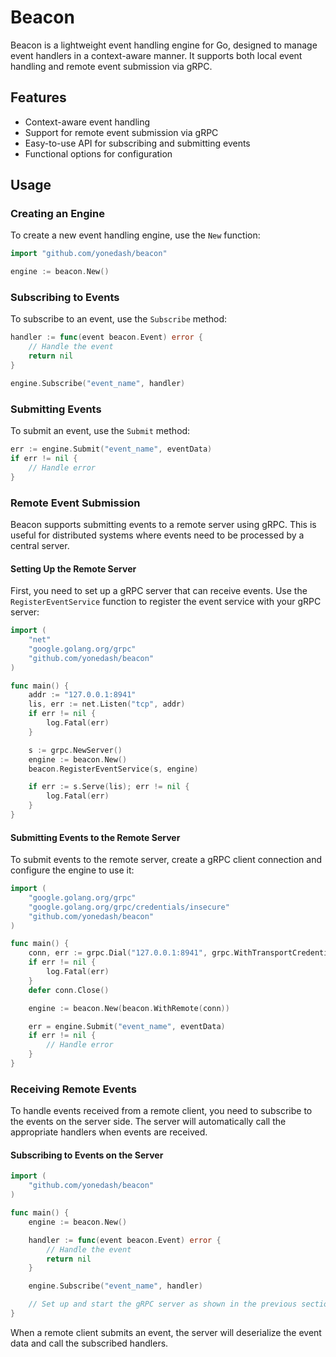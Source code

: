 # Beacon

Beacon is a lightweight event handling engine for Go, designed to manage event handlers in a context-aware manner. It supports both local event handling and remote event submission via gRPC.

## Features

- Context-aware event handling
- Support for remote event submission via gRPC
- Easy-to-use API for subscribing and submitting events
- Functional options for configuration

## Usage

### Creating an Engine

To create a new event handling engine, use the `New` function:

```go
import "github.com/yonedash/beacon"

engine := beacon.New()
```

### Subscribing to Events

To subscribe to an event, use the `Subscribe` method:

```go
handler := func(event beacon.Event) error {
    // Handle the event
    return nil
}

engine.Subscribe("event_name", handler)
```

### Submitting Events

To submit an event, use the `Submit` method:

```go
err := engine.Submit("event_name", eventData)
if err != nil {
    // Handle error
}
```

### Remote Event Submission

Beacon supports submitting events to a remote server using gRPC. This is useful for distributed systems where events need to be processed by a central server.

#### Setting Up the Remote Server

First, you need to set up a gRPC server that can receive events. Use the `RegisterEventService` function to register the event service with your gRPC server:

```go
import (
    "net"
    "google.golang.org/grpc"
    "github.com/yonedash/beacon"
)

func main() {
    addr := "127.0.0.1:8941"
    lis, err := net.Listen("tcp", addr)
    if err != nil {
        log.Fatal(err)
    }

    s := grpc.NewServer()
    engine := beacon.New()
    beacon.RegisterEventService(s, engine)

    if err := s.Serve(lis); err != nil {
        log.Fatal(err)
    }
}
```

#### Submitting Events to the Remote Server

To submit events to the remote server, create a gRPC client connection and configure the engine to use it:

```go
import (
    "google.golang.org/grpc"
    "google.golang.org/grpc/credentials/insecure"
    "github.com/yonedash/beacon"
)

func main() {
    conn, err := grpc.Dial("127.0.0.1:8941", grpc.WithTransportCredentials(insecure.NewCredentials()))
    if err != nil {
        log.Fatal(err)
    }
    defer conn.Close()

    engine := beacon.New(beacon.WithRemote(conn))

    err = engine.Submit("event_name", eventData)
    if err != nil {
        // Handle error
    }
}
```

### Receiving Remote Events

To handle events received from a remote client, you need to subscribe to the events on the server side. The server will automatically call the appropriate handlers when events are received.

#### Subscribing to Events on the Server

```go
import (
    "github.com/yonedash/beacon"
)

func main() {
    engine := beacon.New()

    handler := func(event beacon.Event) error {
        // Handle the event
        return nil
    }

    engine.Subscribe("event_name", handler)

    // Set up and start the gRPC server as shown in the previous section
}
```

When a remote client submits an event, the server will deserialize the event data and call the subscribed handlers.
